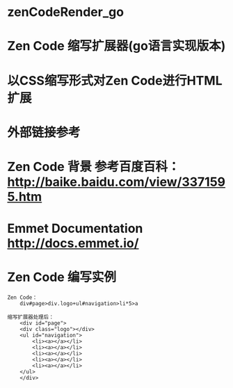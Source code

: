 # zenCodeRender_go 
# Zen Code 缩写扩展器(go语言实现版本)
# 以CSS缩写形式对Zen Code进行HTML扩展
 
# 外部链接参考
# Zen Code 背景 参考百度百科：http://baike.baidu.com/view/3371595.htm
# Emmet Documentation http://docs.emmet.io/

# Zen Code 编写实例
	Zen Code：
		div#page>div.logo+ul#navigation>li*5>a
	
	缩写扩展器处理后：
		<div id="page">
		<div class="logo"></div>
		<ul id="navigation">
			<li><a></a></li>
			<li><a></a></li>
			<li><a></a></li>
			<li><a></a></li>
			<li><a></a></li>
		</ul>
		</div>